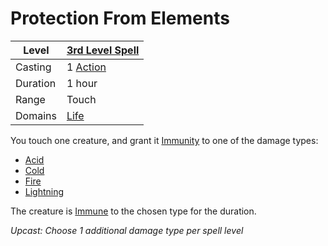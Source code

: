 # Protection From Elements

| Level    | [3rd Level Spell](../../../Spell%20Level.md)        |
| -------- | --------------------------------------------------- |
| Casting  | 1 [Action](../../../../Game%20Procedures/Action.md) |
| Duration | 1 hour                                              |
| Range    | Touch                                               |
| Domains  | [Life](../../../Spell%20Domains/Life.md)            |

You touch one creature, and grant it [Immunity](../../../../Conditions/Immune.md) to one of the damage types:
- [Acid](../../../../Damage%20Types/Acid.md)
- [Cold](../../../../Damage%20Types/Cold.md)
- [Fire](../../../../Damage%20Types/Fire.md)
- [Lightning](../../../../Damage%20Types/Lightning.md)

The creature is [Immune](../../../../Conditions/Immune.md) to the chosen type for the duration.


*Upcast: Choose 1 additional damage type per spell level*